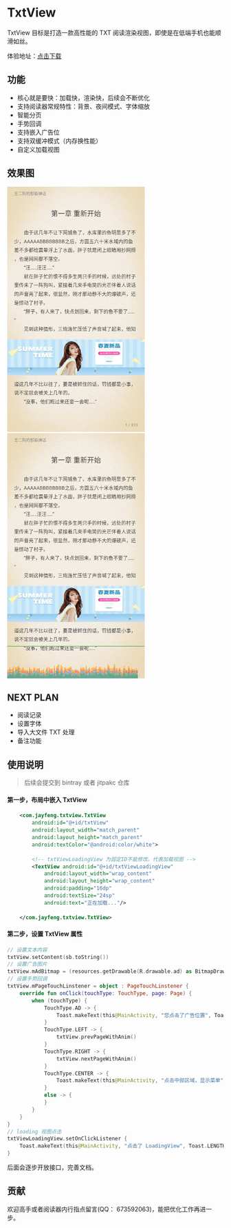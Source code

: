 # TxtView

TxtView 目标是打造一款高性能的 TXT 阅读渲染视图，即使是在低端手机也能顺滑如丝。

体验地址：[点击下载](release/)


## 功能

- 核心就是要快：加载快，渲染快，后续会不断优化
- 支持阅读器常规特性：背景、夜间模式、字体缩放
- 智能分页
- 手势回调
- 支持嵌入广告位
- 支持双缓冲模式（内存换性能）
- 自定义加载视图


## 效果图

![Screenshot](art/screen-normal.png)
![Screenshot](art/screen-gpu.png)


## NEXT PLAN

- 阅读记录
- 设置字体
- 导入大文件 TXT 处理
- 备注功能

## 使用说明

> 后续会提交到 bintray 或者 jitpakc 仓库

#### 第一步，布局中嵌入 TxtView

```xml
    <com.jayfeng.txtview.TxtView
        android:id="@+id/txtView"
        android:layout_width="match_parent"
        android:layout_height="match_parent"
        android:textColor="@android:color/white">

        <!-- txtViewLoadingView 为固定ID不能修改。代表加载视图 -->
        <TextView android:id="@+id/txtViewLoadingView"
            android:layout_width="wrap_content"
            android:layout_height="wrap_content"
            android:padding="16dp"
            android:textSize="24sp"
            android:text="正在加载..."/>

    </com.jayfeng.txtview.TxtView>
```

#### 第二步，设置 TxtView 属性

```kotlin
// 设置文本内容
txtView.setContent(sb.toString())
// 设置广告图片
txtView.mAdBitmap = (resources.getDrawable(R.drawable.ad) as BitmapDrawable).bitmap
// 设置手势回调
txtView.mPageTouchLinstener = object : PageTouchLinstener {
    override fun onClick(touchType: TouchType, page: Page) {
        when (touchType) {
            TouchType.AD -> {
                Toast.makeText(this@MainActivity, "您点击了广告位置", Toast.LENGTH_SHORT).show()
            }
            TouchType.LEFT -> {
                txtView.prevPageWithAnim()
            }
            TouchType.RIGHT -> {
                txtView.nextPageWithAnim()
            }
            TouchType.CENTER -> {
                Toast.makeText(this@MainActivity, "点击中部区域，显示菜单", Toast.LENGTH_SHORT).show()
            }
            else -> {
            }
        }
    }
}
// loading 视图点击
txtViewLoadingView.setOnClickListener {
    Toast.makeText(this@MainActivity, "点击了 LoadingView", Toast.LENGTH_SHORT).show()
}
```

后面会逐步开放接口，完善文档。

## 贡献

欢迎高手或者阅读器内行指点留言(QQ： 673592063)，能把优化工作再进一步。
